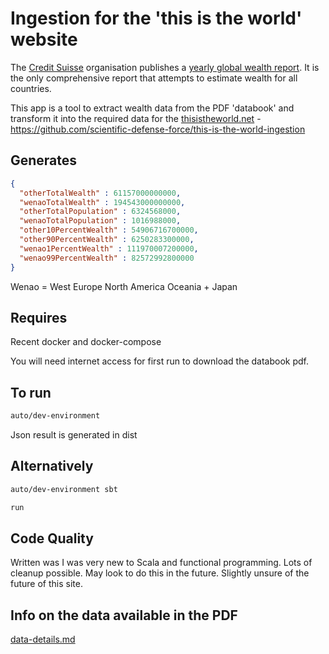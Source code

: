 # Ingestion for the 'this is the world' website

The [Credit Suisse](https://www.credit-suisse.com) organisation publishes a [yearly global wealth report](https://www.credit-suisse.com/au/en/about-us/research/research-institute/global-wealth-report.html). It is the only comprehensive report that attempts to estimate wealth for all countries.

This app is a tool to extract wealth data from the PDF 'databook' and transform it into the required data for the [thisistheworld.net](https://thisistheworld.net) - https://github.com/scientific-defense-force/this-is-the-world-ingestion

## Generates

```json
{
  "otherTotalWealth" : 61157000000000,
  "wenaoTotalWealth" : 194543000000000,
  "otherTotalPopulation" : 6324568000,
  "wenaoTotalPopulation" : 1016988000,
  "other10PercentWealth" : 54906716700000,
  "other90PercentWealth" : 6250283300000,
  "wenao1PercentWealth" : 111970007200000,
  "wenao99PercentWealth" : 82572992800000
}
```

Wenao = West Europe North America Oceania + Japan

## Requires

Recent docker and docker-compose

You will need internet access for first run to download the databook pdf.

## To run

```bash
auto/dev-environment
```

Json result is generated in dist

## Alternatively

```bash
auto/dev-environment sbt

run
```

## Code Quality

Written was I was very new to Scala and functional programming. Lots of cleanup possible. May look to do this in the future. Slightly unsure of the future of this site.

## Info on the data available in the PDF

[data-details.md](data-details.md)
